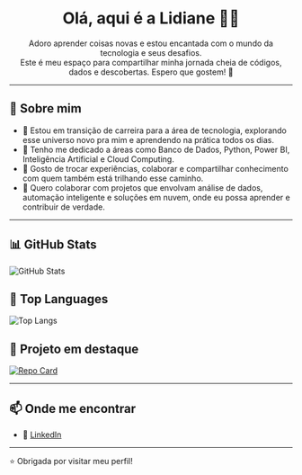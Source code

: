 <h1 align="center">Olá, aqui é a Lidiane 👋🏼</h1>

<p align="center">
Adoro aprender coisas novas e estou encantada com o mundo da tecnologia e seus desafios.<br>
Este é meu espaço para compartilhar minha jornada cheia de códigos, dados e descobertas. Espero que gostem! 💜
</p>

---

## 🌟 Sobre mim

- 💼 Estou em transição de carreira para a área de tecnologia, explorando esse universo novo pra mim e aprendendo na prática todos os dias.
- 👀 Tenho me dedicado a áreas como Banco de Dados, Python, Power BI, Inteligência Artificial e Cloud Computing.
- 🤝 Gosto de trocar experiências, colaborar e compartilhar conhecimento com quem também está trilhando esse caminho.
- 💞️ Quero colaborar com projetos que envolvam análise de dados, automação inteligente e soluções em nuvem, onde eu possa aprender e contribuir de verdade.

---

## 📊 GitHub Stats

![GitHub Stats](https://github-readme-stats.vercel.app/api?username=LidianeSouza&show_icons=true&count_private=true&bg_color=000000&title_color=C71585&text_color=FFFFFF&icon_color=660066&border_color=C71585)

## 📝 Top Languages

![Top Langs](https://github-readme-stats-git-masterrstaa-rickstaa.vercel.app/api/top-langs/?username=LidianeSouza&bg_color=000000&border_color=660066&title_color=C71585&text_color=FFFFFF)

## 🚀 Projeto em destaque

[![Repo Card](https://github-readme-stats.vercel.app/api/pin/?username=LidianeSouza&repo=sistema-bancario-inteligente&bg_color=000000&border_color=660066&show_icons=true&icon_color=30A3DC&title_color=C71585&text_color=FFFFFF)](https://github.com/LidianeSouza/sistema-bancario-inteligente)

---

## 📫 Onde me encontrar

- 💼 [LinkedIn](https://www.linkedin.com/in/lidiane-souza88)

---

⭐ Obrigada por visitar meu perfil!

